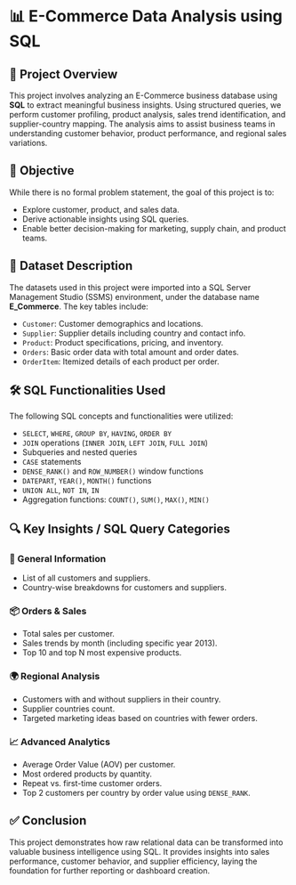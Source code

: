 # 📊 E-Commerce Data Analysis using SQL

## 📌 Project Overview

This project involves analyzing an E-Commerce business database using **SQL** to extract meaningful business insights. Using structured queries, we perform customer profiling, product analysis, sales trend identification, and supplier-country mapping. The analysis aims to assist business teams in understanding customer behavior, product performance, and regional sales variations.

## 🎯 Objective

While there is no formal problem statement, the goal of this project is to:
- Explore customer, product, and sales data.
- Derive actionable insights using SQL queries.
- Enable better decision-making for marketing, supply chain, and product teams.

## 📂 Dataset Description

The datasets used in this project were imported into a SQL Server Management Studio (SSMS) environment, under the database name **E_Commerce**. The key tables include:

- `Customer`: Customer demographics and locations.
- `Supplier`: Supplier details including country and contact info.
- `Product`: Product specifications, pricing, and inventory.
- `Orders`: Basic order data with total amount and order dates.
- `OrderItem`: Itemized details of each product per order.

## 🛠️ SQL Functionalities Used

The following SQL concepts and functionalities were utilized:
- `SELECT`, `WHERE`, `GROUP BY`, `HAVING`, `ORDER BY`
- `JOIN` operations (`INNER JOIN`, `LEFT JOIN`, `FULL JOIN`)
- Subqueries and nested queries
- `CASE` statements
- `DENSE_RANK()` and `ROW_NUMBER()` window functions
- `DATEPART`, `YEAR()`, `MONTH()` functions
- `UNION ALL`, `NOT IN`, `IN`
- Aggregation functions: `COUNT()`, `SUM()`, `MAX()`, `MIN()`

## 🔍 Key Insights / SQL Query Categories

### 🧾 General Information
- List of all customers and suppliers.
- Country-wise breakdowns for customers and suppliers.

### 📦 Orders & Sales
- Total sales per customer.
- Sales trends by month (including specific year 2013).
- Top 10 and top N most expensive products.

### 🌍 Regional Analysis
- Customers with and without suppliers in their country.
- Supplier countries count.
- Targeted marketing ideas based on countries with fewer orders.

### 📈 Advanced Analytics
- Average Order Value (AOV) per customer.
- Most ordered products by quantity.
- Repeat vs. first-time customer orders.
- Top 2 customers per country by order value using `DENSE_RANK`.

## ✅ Conclusion

This project demonstrates how raw relational data can be transformed into valuable business intelligence using SQL. It provides insights into sales performance, customer behavior, and supplier efficiency, laying the foundation for further reporting or dashboard creation.
